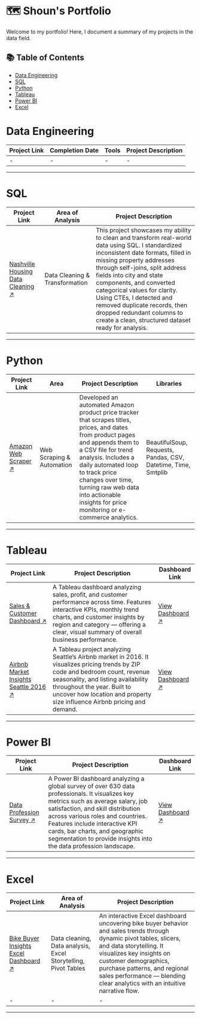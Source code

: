 # 🗺 Shoun's Portfolio

Welcome to my portfolio! Here, I document a summary of my projects in the data field. 

## 📚 Table of Contents
- [Data Engineering](#data-engineering)
- [SQL](#sql)
- [Python](#python)
- [Tableau](#tableau)
- [Power BI](#power-bi)
- [Excel](#excel)

# Data Engineering

| Project Link | Completion Date | Tools | Project Description | 
|---|---|---|---|
| - | - | - | - |


***

# SQL

| Project Link | Area of Analysis | Project Description | 
|---|---|---|
| [Nashville Housing Data Cleaning ↗](https://github.com/ShounBiju/Nashville-Housing-Data-Cleaning-SQL) | Data Cleaning & Transformation | This project showcases my ability to clean and transform real-world data using SQL. I standardized inconsistent date formats, filled in missing property addresses through self-joins, split address fields into city and state components, and converted categorical values for clarity. Using CTEs, I detected and removed duplicate records, then dropped redundant columns to create a clean, structured dataset ready for analysis. |


***

# Python

| Project Link | Area | Project Description | Libraries |    
|---|---|---|---|
| [Amazon Web Scraper ↗](https://github.com/ShounBiju/Amazon-Web-Scraper-PYTHON) | Web Scraping & Automation | Developed an automated Amazon product price tracker that scrapes titles, prices, and dates from product pages and appends them to a CSV file for trend analysis. Includes a daily automated loop to track price changes over time, turning raw web data into actionable insights for price monitoring or e-commerce analytics. | BeautifulSoup, Requests, Pandas, CSV, Datetime, Time, Smtplib | 


***

# Tableau

| Project Link | Project Description | Dashboard Link |
|---|---|---|
| [Sales & Customer Dashboard ↗](https://github.com/ShounBiju/Sales-and-Customer-Dashboard-Tableau) | A Tableau dashboard analyzing sales, profit, and customer performance across time. Features interactive KPIs, monthly trend charts, and customer insights by region and category — offering a clear, visual summary of overall business performance. | [View Dashboard ↗](https://public.tableau.com/app/profile/shoun.biju/viz/SalesCustomerDashboardProject_17595383015530/SalesDashboard) |
| [Airbnb Market Insights Seattle 2016 ↗](https://github.com/ShounBiju/Airbnb-Market-Insights-Seattle-2016-Tableau) | A Tableau project analyzing Seattle’s Airbnb market in 2016. It visualizes pricing trends by ZIP code and bedroom count, revenue seasonality, and listing availability throughout the year. Built to uncover how location and property size influence Airbnb pricing and demand. | [View Dashboard ↗](https://public.tableau.com/app/profile/shoun.biju/viz/Airbnb-Seattle2016Dashboard/Dashboard1) |


***

# Power BI

| Project Link | Project Description | Dashboard Link |
|---|---|---|
| [Data Profession Survey ↗](https://github.com/ShounBiju/Data-Profession-Survey-Dashboard-Power-BI) | A Power BI dashboard analyzing a global survey of over 630 data professionals. It visualizes key metrics such as average salary, job satisfaction, and skill distribution across various roles and countries. Features include interactive KPI cards, bar charts, and geographic segmentation to provide insights into the data profession landscape. | [View Dashboard ↗](https://github.com/ShounBiju/Data-Profession-Survey-Dashboard-Power-BI?tab=readme-ov-file#-visualization) |


***

# Excel

| Project Link | Area of Analysis | Project Description | 
|---|---|---|
| [Bike Buyer Insights Excel Dashboard ↗](https://github.com/ShounBiju/Bike-Buyer-Insights-Excel-Dashboard) | Data cleaning, Data analysis, Excel Storytelling, Pivot Tables | An interactive Excel dashboard uncovering bike buyer behavior and sales trends through dynamic pivot tables, slicers, and data storytelling. It visualizes key insights on customer demographics, purchase patterns, and regional sales performance — blending clear analytics with an intuitive narrative flow. |
| - | - | - |

***
